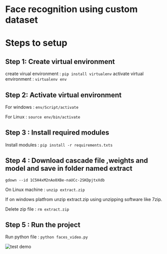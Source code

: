 # Face recognition using custom dataset

# Steps to setup

## Step 1: Create virtual environment
create virual environment : ```pip install virtualenv```
activate virtual environment : ```virtualenv env```

## Step 2: Activate virtual environment

For windows : ```env/Script/activate```

For Linux : ```source env/bin/activate```

## Step 3 : Install required modules

Install modules : ``` pip install -r requirements.txts ```

## Step 4 : Download cascade file ,weights and model and save in folder named extract

```gdown --id 1C5H4xM2nAo0XBe-naUCc-2SKDpjtxXdb```

On Linux machine : ```unzip extract.zip```

If on windows platfrom unzip extract.zip using unzipping software like 7zip.

Delete zip file : ```rm extract.zip```

## Step 5 : Run the project

Run python file : ``` python faces_video.py ```

![test demo](demo/output.gif)
